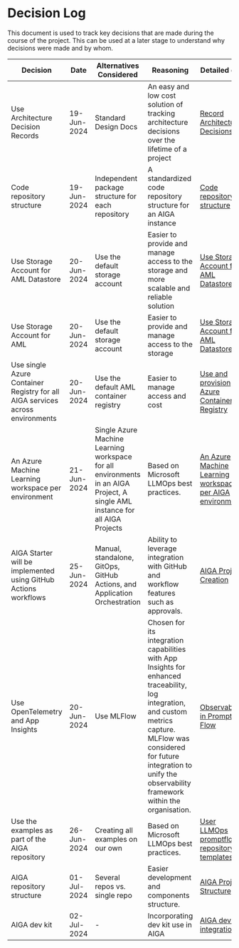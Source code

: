 # Decision Log

This document is used to track key decisions that are made during the course of the project. This can be used at a later
stage to understand why decisions were made and by whom.

| **Decision**                                                                  | **Date**    | **Alternatives Considered**                                                                                                  | **Reasoning**                                                                                                                                                                                                                                | **Detailed doc**                                                                                       | **Made By**             | **Work Required** |
|-------------------------------------------------------------------------------|-------------|------------------------------------------------------------------------------------------------------------------------------|----------------------------------------------------------------------------------------------------------------------------------------------------------------------------------------------------------------------------------------------|--------------------------------------------------------------------------------------------------------|-------------------------|-------------------|
| Use Architecture Decision Records                                             | 19-Jun-2024 | Standard Design Docs                                                                                                         | An easy and low cost solution of tracking architecture decisions over the lifetime of a project                                                                                                                                              | [Record Architecture Decisions](./adrs/001-record-architecture-decisions.md)                           | Dev Team                | NA                |
| Code repository structure                                                     | 19-Jun-2024 | Independent package structure  for each repository                                                                           | A standardized code repository structure for an AIGA instance                                                                                                                                                                                | [Code repository structure](./adrs/002-code-repository-structure.md)                                   | Arpit Gaur, Bhavana Rao | NA                |
| Use Storage Account for AML Datastore                                         | 20-Jun-2024 | Use the default storage account                                                                                              | Easier to provide and manage access to the storage and more scalable and reliable solution                                                                                                                                                   | [Use Storage Account for AML Datastore](./adrs/003-use-and-provision-storage-account.md)               | Avishay Balter          | NA                |
| Use Storage Account for AML                                                   | 20-Jun-2024 | Use the default storage account                                                                                              | Easier to provide and manage access to the storage                                                                                                                                                                                           | [Use Storage Account for AML Datastore](./adrs/003-use-and-provision-storage-account.md)               | Avishay Balter          | NA                |
| Use single Azure Container Registry for all AIGA services across environments | 20-Jun-2024 | Use the default AML container registry                                                                                       | Easier to manage access and cost                                                                                                                                                                                                             | [Use and provision Azure Container Registry](./adrs/004-use-and-provision-azure-container-registry.md) | Avishay Balter          | NA                |
| An Azure Machine Learning workspace per environment                           | 21-Jun-2024 | Single Azure Machine Learning workspace for all environments in an AIGA Project, A single AML instance for all AIGA Projects | Based on Microsoft LLMOps best practices.                                                                                                                                                                                                    | [An Azure Machine Learning workspace per AIGA environment](./adrs/005-single-aml-per-environment.md)   | Avishay Balter          | NA                |
| AIGA Starter will be implemented using GitHub Actions workflows               | 25-Jun-2024 | Manual, standalone, GitOps, GitHub Actions, and Application Orchestration                                                    | Ability to leverage integration with GitHub and workflow features such as approvals.                                                                                                                                                         | [AIGA Project Creation](./adrs/006-aiga-project-creation.md)                                           | Liam Moat               | NA                |
| Use OpenTelemetry and App Insights                                            | 20-Jun-2024 | Use MLFlow                                                                                                                   | Chosen for its integration capabilities with App Insights for enhanced traceability, log integration, and custom metrics capture. MLFlow was considered for future integration to unify the observability framework within the organisation. | [Observability in Prompt Flow](./adrs/007-observability-prompt-flow.md)                                | Dev Team                | NA                |
| Use the examples as part of the AIGA repository                               | 26-Jun-2024 | Creating all examples on our own                                                                                             | Based on Microsoft LLMOps best practices.                                                                                                                                                                                                    | [User LLMOps promptflow repository templates](./adrs/008-llmops-promptflow-template)                   | Shiran Rubin            | NA                |
| AIGA repository structure                                                     | 01-Jul-2024 | Several repos vs. single repo                                                                                                | Easier development and components structure.                                                                                                                                                                                                 | [AIGA Project Structure](./adrs/010-aiga-project-structure)                                             | Shiran Rubin            | NA                |
| AIGA dev kit                                                                  | 02-Jul-2024 | -                                                                                                                            | Incorporating dev kit use in AIGA                                                                                                                                                                                                            | [AIGA dev kit integration](./adrs/009-aiga-dev-kit)                                                     | Shiran Rubin            | NA                |

